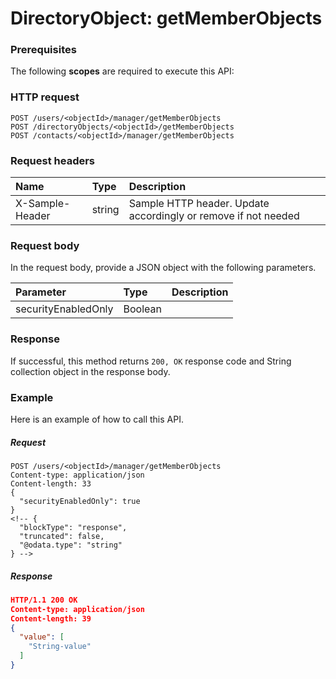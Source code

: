 # DirectoryObject: getMemberObjects


### Prerequisites
The following **scopes** are required to execute this API: 
### HTTP request
<!-- { "blockType": "ignored" } -->
```http
POST /users/<objectId>/manager/getMemberObjects
POST /directoryObjects/<objectId>/getMemberObjects
POST /contacts/<objectId>/manager/getMemberObjects

```
### Request headers
| Name       | Type | Description|
|:---------------|:--------|:----------|
| X-Sample-Header  | string  | Sample HTTP header. Update accordingly or remove if not needed|

### Request body
In the request body, provide a JSON object with the following parameters.

| Parameter	   | Type	|Description|
|:---------------|:--------|:----------|
|securityEnabledOnly|Boolean||

### Response
If successful, this method returns `200, OK` response code and String collection object in the response body.

### Example
Here is an example of how to call this API.
##### Request
<!-- {
  "blockType": "request",
  "name": "directoryobject_getmemberobjects"
}-->
```http
POST /users/<objectId>/manager/getMemberObjects
Content-type: application/json
Content-length: 33
{
  "securityEnabledOnly": true
}
<!-- {
  "blockType": "response",
  "truncated": false,
  "@odata.type": "string"
} -->
```
##### Response
```json
HTTP/1.1 200 OK
Content-type: application/json
Content-length: 39
{
  "value": [
    "String-value"
  ]
}
```

<!-- uuid: 01cc98ca-767a-4745-969c-89436abd5190
2015-10-16 16:12:40 UTC -->
<!-- {
  "type": "#page.annotation",
  "description": "DirectoryObject: getMemberObjects",
  "keywords": "",
  "section": "documentation",
  "tocPath": ""
}-->